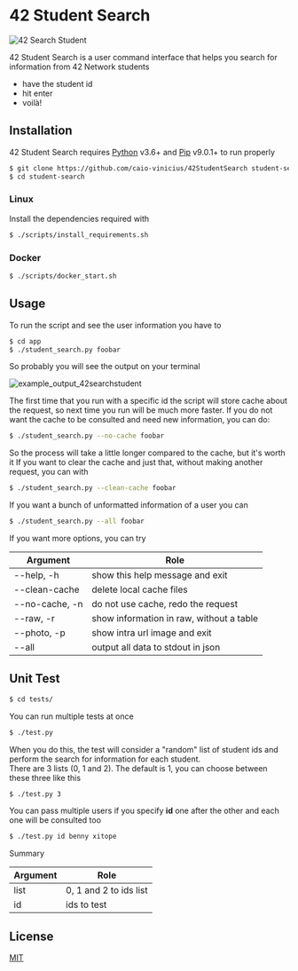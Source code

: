 # 42 Student Search

![42 Search Student](https://github.com/42sp/part-time-selection-process-caio-vinicius/blob/media/big.png)

42 Student Search is a user command interface that helps you search for information from 42 Network students

  - have the student id
  - hit enter
  - voilà!
  
## Installation

42 Student Search requires [Python](https://www.python.org/) v3.6+ and [Pip](https://pip.pypa.io/en/stable/) v9.0.1+ to run properly

```sh
$ git clone https://github.com/caio-vinicius/42StudentSearch student-search
$ cd student-search
```

### Linux

Install the dependencies required with

```sh
$ ./scripts/install_requirements.sh
```

### Docker

```sh
$ ./scripts/docker_start.sh
```
## Usage

To run the script and see the user information you have to

```sh
$ cd app
$ ./student_search.py foobar
```
So probably you will see the output on your terminal

![example_output_42searchstudent](https://github.com/42sp/part-time-selection-process-caio-vinicius/blob/media/output.png)

The first time that you run with a specific id the script will store cache about the request, so next time you run will be much more faster.
If you do not want the cache to be consulted and need new information, you can do:

```sh
$ ./student_search.py --no-cache foobar
```

So the process will take a little longer compared to the cache, but it's worth it
If you want to clear the cache and just that, without making another request, you can with

```sh
$ ./student_search.py --clean-cache foobar
```

If you want a bunch of unformatted information of a user you can

```sh
$ ./student_search.py --all foobar
```

If you want more options, you can try

| Argument | Role  |
| ------ | ------ |
| --help, -h | show this help message and exit |
| --clean-cache | delete local cache files |
| --no-cache, -n | do not use cache, redo the request |
| --raw, -r | show information in raw, without a table |
| --photo, -p | show intra url image and exit |
| --all | output all data to stdout in json |

## Unit Test

```sh
$ cd tests/
```

You can run multiple tests at once

```sh
$ ./test.py
```

When you do this, the test will consider a "random" list of student ids and perform the search for information for each student.  
There are 3 lists (0, 1 and 2). The default is 1, you can choose between these three like this

```sh
$ ./test.py 3 
```

You can pass multiple users if you specify **id** one after the other and each one will be consulted too

```sh
$ ./test.py id benny xitope
```

Summary

| Argument | Role  |
| ------ | ------ |
| list | 0, 1 and 2 to ids list |
| id | ids to test |

## License

[MIT](https://choosealicense.com/licenses/mit/)
